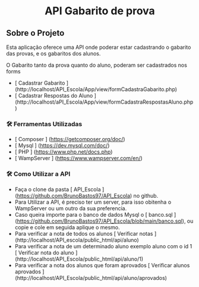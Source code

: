 <h1 style = "text-align: center; font-weight: bold;"> API  Gabarito de prova</h1>

##  Sobre o Projeto

Esta aplicação oferece uma API onde poderar estar cadastrando o gabarito das provas, e os gabaritos dos alunos.


O Gabarito tanto da prova quanto do aluno, poderam ser cadastrados nos forms 

- [ Cadastrar Gabarito ] (http://localhost/API_Escola/App/view/formCadastraGabarito.php)
- [ Cadastrar Respostas do Aluno ] (http://localhost/aPI_Escola/App/view/formCadastraRespostasAluno.php)

### 🛠 Ferramentas Utilizadas

- [ Composer ] (https://getcomposer.org/doc/)
- [ Mysql ] (https://dev.mysql.com/doc/)
- [ PHP ] (https://www.php.net/docs.php) 
- [ WampServer ] (https://www.wampserver.com/en/)


### 🛠 Como Utilizar a API

- Faça o clone da pasta [ API_Escola ] (https://github.com/BrunoBastos97/API_Escola) no github.
- Para Utilizar a API, é preciso ter um server, para isso obitenha o WampServer ou um outro da sua preferencia.
- Caso queira importe para o banco de dados Mysql o [ banco.sql ] (https://github.com/BrunoBastos97/API_Escola/blob/main/banco.sql), ou copie e cole em seguida aplique o mesmo.
- Para verificar a nota de todos os alunos [ Verificar notas ] (http://localhost/API_escola/public_html/api/aluno)
- Para verificar a nota de um determinado aluno exemplo aluno com o id 1 [ Verificar nota do aluno ] (http://localhost/API_Escola/public_html/api/aluno/1)
- Para verificar a nota dos alunos que foram aprovados [ Verificar alunos aprovados ] (http://localhost/API_Escola/public_html/api/aluno/aprovados)



